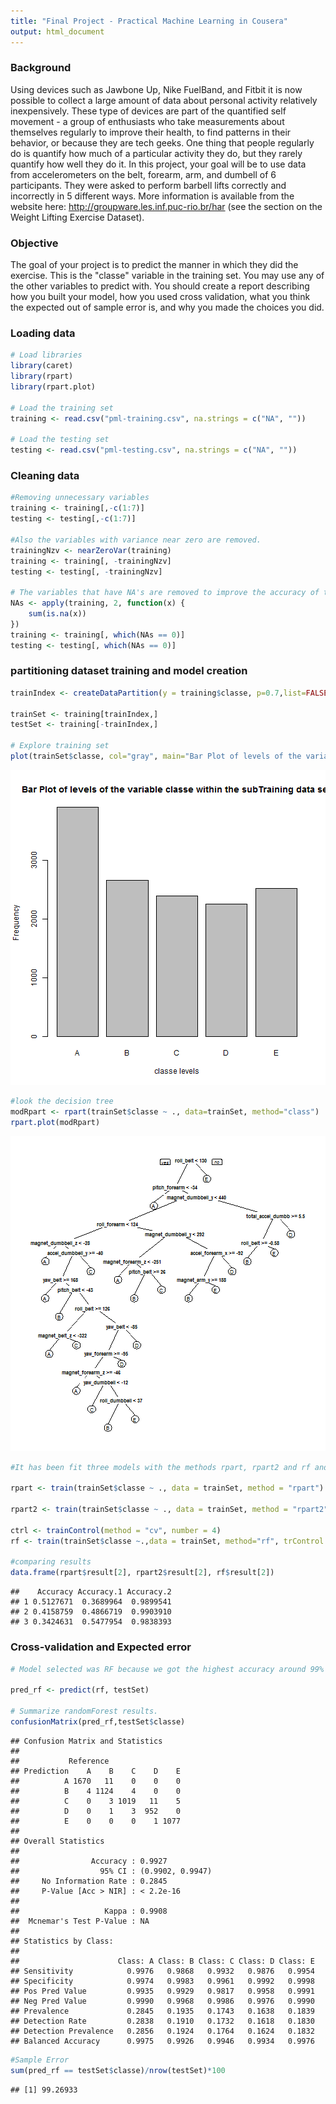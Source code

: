 ```yaml
---
title: "Final Project - Practical Machine Learning in Cousera"
output: html_document
---
```


### Background

Using devices such as Jawbone Up, Nike FuelBand, and Fitbit it is now possible to collect a large amount of data about personal activity relatively inexpensively. These type of devices are part of the quantified self movement - a group of enthusiasts who take measurements about themselves regularly to improve their health, to find patterns in their behavior, or because they are tech geeks. One thing that people regularly do is quantify how much of a particular activity they do, but they rarely quantify how well they do it. In this project, your goal will be to use data from accelerometers on the belt, forearm, arm, and dumbell of 6 participants. They were asked to perform barbell lifts correctly and incorrectly in 5 different ways. More information is available from the website here: http://groupware.les.inf.puc-rio.br/har (see the section on the Weight Lifting Exercise Dataset). 

### Objective

The goal of your project is to predict the manner in which they did the exercise. This is the "classe" variable in the training set. You may use any of the other variables to predict with. You should create a report describing how you built your model, how you used cross validation, what you think the expected out of sample error is, and why you made the choices you did.

### Loading data


```r
# Load libraries
library(caret)
library(rpart)
library(rpart.plot)

# Load the training set
training <- read.csv("pml-training.csv", na.strings = c("NA", ""))

# Load the testing set
testing <- read.csv("pml-testing.csv", na.strings = c("NA", ""))
```

### Cleaning data


```r
#Removing unnecessary variables
training <- training[,-c(1:7)]
testing <- testing[,-c(1:7)]

#Also the variables with variance near zero are removed.
trainingNzv <- nearZeroVar(training)
training <- training[, -trainingNzv]
testing <- testing[, -trainingNzv]

# The variables that have NA's are removed to improve the accuracy of the model
NAs <- apply(training, 2, function(x) {
    sum(is.na(x))
})
training <- training[, which(NAs == 0)]
testing <- testing[, which(NAs == 0)]
```
### partitioning dataset training and model creation


```r
trainIndex <- createDataPartition(y = training$classe, p=0.7,list=FALSE)

trainSet <- training[trainIndex,]
testSet <- training[-trainIndex,]

# Explore training set
plot(trainSet$classe, col="gray", main="Bar Plot of levels of the variable classe within the subTraining data set", xlab="classe levels", ylab="Frequency")
```

![plot of chunk unnamed-chunk-3](figure/unnamed-chunk-3-1.png) 

```r
#look the decision tree
modRpart <- rpart(trainSet$classe ~ ., data=trainSet, method="class")
rpart.plot(modRpart)
```

![plot of chunk unnamed-chunk-3](figure/unnamed-chunk-3-2.png) 

```r
#It has been fit three models with the methods rpart, rpart2 and rf and then verified the predictive power.

rpart <- train(trainSet$classe ~ ., data = trainSet, method = "rpart")

rpart2 <- train(trainSet$classe ~ ., data = trainSet, method = "rpart2")

ctrl <- trainControl(method = "cv", number = 4)
rf <- train(trainSet$classe ~.,data = trainSet, method="rf", trControl = ctrl)

#comparing results
data.frame(rpart$result[2], rpart2$result[2], rf$result[2])
```

```
##    Accuracy Accuracy.1 Accuracy.2
## 1 0.5127671  0.3689964  0.9899541
## 2 0.4158759  0.4866719  0.9903910
## 3 0.3424631  0.5477954  0.9838393
```

### Cross-validation and Expected error


```r
# Model selected was RF because we got the highest accuracy around 99%

pred_rf <- predict(rf, testSet)

# Summarize randomForest results. 
confusionMatrix(pred_rf,testSet$classe)
```

```
## Confusion Matrix and Statistics
## 
##           Reference
## Prediction    A    B    C    D    E
##          A 1670   11    0    0    0
##          B    4 1124    4    0    0
##          C    0    3 1019   11    5
##          D    0    1    3  952    0
##          E    0    0    0    1 1077
## 
## Overall Statistics
##                                           
##                Accuracy : 0.9927          
##                  95% CI : (0.9902, 0.9947)
##     No Information Rate : 0.2845          
##     P-Value [Acc > NIR] : < 2.2e-16       
##                                           
##                   Kappa : 0.9908          
##  Mcnemar's Test P-Value : NA              
## 
## Statistics by Class:
## 
##                      Class: A Class: B Class: C Class: D Class: E
## Sensitivity            0.9976   0.9868   0.9932   0.9876   0.9954
## Specificity            0.9974   0.9983   0.9961   0.9992   0.9998
## Pos Pred Value         0.9935   0.9929   0.9817   0.9958   0.9991
## Neg Pred Value         0.9990   0.9968   0.9986   0.9976   0.9990
## Prevalence             0.2845   0.1935   0.1743   0.1638   0.1839
## Detection Rate         0.2838   0.1910   0.1732   0.1618   0.1830
## Detection Prevalence   0.2856   0.1924   0.1764   0.1624   0.1832
## Balanced Accuracy      0.9975   0.9926   0.9946   0.9934   0.9976
```

```r
#Sample Error
sum(pred_rf == testSet$classe)/nrow(testSet)*100
```

```
## [1] 99.26933
```
